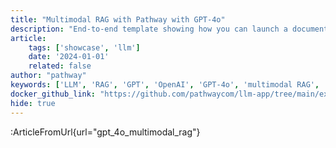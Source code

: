 ```yaml
---
title: "Multimodal RAG with Pathway with GPT-4o"
description: "End-to-end template showing how you can launch a document processing pipeline that utilizes GPT-4o in the parsing stage."
article:
    tags: ['showcase', 'llm']
    date: '2024-01-01'
    related: false
author: "pathway"
keywords: ['LLM', 'RAG', 'GPT', 'OpenAI', 'GPT-4o', 'multimodal RAG', 'unstructured', 'docker']
docker_github_link: "https://github.com/pathwaycom/llm-app/tree/main/examples/pipelines/gpt_4o_multimodal_rag"
hide: true
---
```


:ArticleFromUrl{url="gpt_4o_multimodal_rag"}
